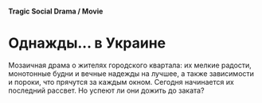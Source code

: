 #### Tragic Social Drama / Movie

# Однажды... в Украине

Мозаичная драма о жителях городского квартала: их мелкие радости, монотонные будни и вечные надежды на лучшее, а также зависимости и пороки, что прячутся за каждым окном. Сегодня начинается их последний рассвет. Но успеют ли они дожить до заката?